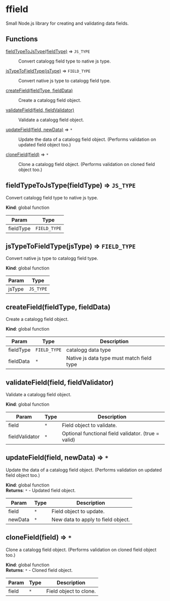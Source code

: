 # ffield
Small Node.js library for creating and validating data fields.

## Functions

<dl>
<dt><a href="#fieldTypeToJsType">fieldTypeToJsType(fieldType)</a> ⇒ <code>JS_TYPE</code></dt>
<dd><p>Convert catalogg field type to native js type.</p>
</dd>
<dt><a href="#jsTypeToFieldType">jsTypeToFieldType(jsType)</a> ⇒ <code>FIELD_TYPE</code></dt>
<dd><p>Convert native js type to catalogg field type.</p>
</dd>
<dt><a href="#createField">createField(fieldType, fieldData)</a></dt>
<dd><p>Create a catalogg field object.</p>
</dd>
<dt><a href="#validateField">validateField(field, fieldValidator)</a></dt>
<dd><p>Validate a catalogg field object.</p>
</dd>
<dt><a href="#updateField">updateField(field, newData)</a> ⇒ <code>*</code></dt>
<dd><p>Update the data of a catalogg field object.
(Performs validation on updated field object too.)</p>
</dd>
<dt><a href="#cloneField">cloneField(field)</a> ⇒ <code>*</code></dt>
<dd><p>Clone a catalogg field object.
(Performs validation on cloned field object too.)</p>
</dd>
</dl>

<a name="fieldTypeToJsType"></a>

## fieldTypeToJsType(fieldType) ⇒ <code>JS\_TYPE</code>
Convert catalogg field type to native js type.

**Kind**: global function  

| Param | Type |
| --- | --- |
| fieldType | <code>FIELD\_TYPE</code> | 

<a name="jsTypeToFieldType"></a>

## jsTypeToFieldType(jsType) ⇒ <code>FIELD\_TYPE</code>
Convert native js type to catalogg field type.

**Kind**: global function  

| Param | Type |
| --- | --- |
| jsType | <code>JS\_TYPE</code> | 

<a name="createField"></a>

## createField(fieldType, fieldData)
Create a catalogg field object.

**Kind**: global function  

| Param | Type | Description |
| --- | --- | --- |
| fieldType | <code>FIELD\_TYPE</code> | catalogg data type |
| fieldData | <code>\*</code> | Native js data type must match field type |

<a name="validateField"></a>

## validateField(field, fieldValidator)
Validate a catalogg field object.

**Kind**: global function  

| Param | Type | Description |
| --- | --- | --- |
| field | <code>\*</code> | Field object to validate. |
| fieldValidator | <code>\*</code> | Optional functional field validator. (true = valid) |

<a name="updateField"></a>

## updateField(field, newData) ⇒ <code>\*</code>
Update the data of a catalogg field object.
(Performs validation on updated field object too.)

**Kind**: global function  
**Returns**: <code>\*</code> - Updated field object.  

| Param | Type | Description |
| --- | --- | --- |
| field | <code>\*</code> | Field object to update. |
| newData | <code>\*</code> | New data to apply to field object. |

<a name="cloneField"></a>

## cloneField(field) ⇒ <code>\*</code>
Clone a catalogg field object.
(Performs validation on cloned field object too.)

**Kind**: global function  
**Returns**: <code>\*</code> - Cloned field object.  

| Param | Type | Description |
| --- | --- | --- |
| field | <code>\*</code> | Field object to clone. |